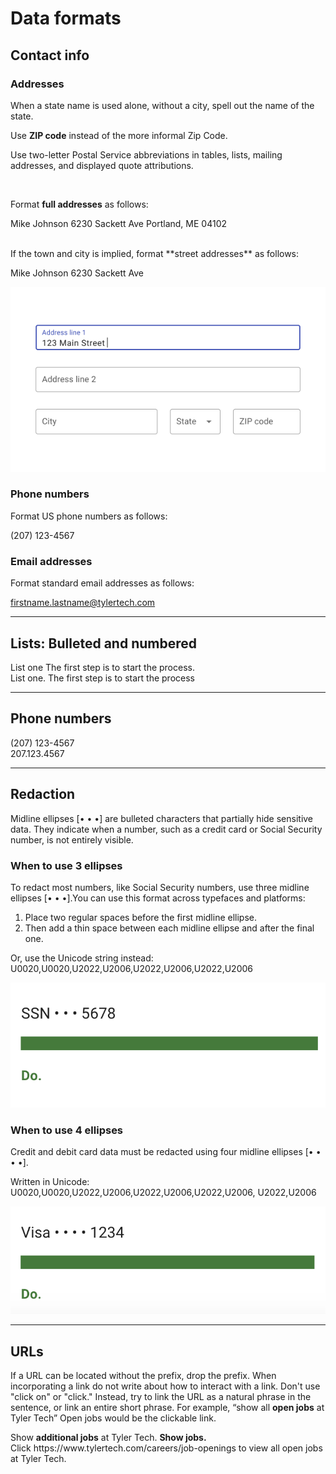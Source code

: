 # Data formats

## Contact info 

### Addresses

When a state name is used alone, without a city, spell out the name of the state.

Use **ZIP code** instead of the more informal Zip Code.

Use two-letter Postal Service abbreviations in tables, lists, mailing addresses, and displayed quote attributions.

<br />

Format **full addresses** as follows:

Mike Johnson
6230 Sackett Ave
Portland, ME 04102

<br />
If the town and city is implied, format **street addresses** as follows:

Mike Johnson
6230 Sackett Ave

<ImageBlock max-width="400px">

![An example of a text field form laying out addresses](./images/address-example.png)

</ImageBlock>

### Phone numbers

Format US phone numbers as follows:

(207) 123-4567

### Email addresses

Format standard email addresses as follows:

firstname.lastname@tylertech.com

---

## Lists: Bulleted and numbered

<Columns columns="two" type="equal" denseSpacing={true}>
  <div>
    <DoDontGrid titleText="Do">
      <DoDontTextSection>
        <DoDontText type="do">List one</DoDontText>
        <DoDontText type="do">The first step is to start the process. </DoDontText>
      </DoDontTextSection>
    </DoDontGrid>
  </div>

  <div>
    <DoDontGrid titleText="Don't">
      <DoDontTextSection>
        <DoDontText type="dont">List one.</DoDontText>
        <DoDontText type="dont">The first step is to start the process</DoDontText>
      </DoDontTextSection>
    </DoDontGrid>
  </div>
</Columns>

---

## Phone numbers

<Columns columns="two" type="equal" denseSpacing={true}>
  <div>
    <DoDontGrid titleText="Do">
      <DoDontTextSection>
        <DoDontText type="do">(207) 123-4567</DoDontText>
      </DoDontTextSection>
    </DoDontGrid>
  </div>

  <div>
    <DoDontGrid titleText="Don't">
      <DoDontTextSection>
        <DoDontText type="dont">207.123.4567</DoDontText>
      </DoDontTextSection>
    </DoDontGrid>
  </div>
</Columns>

---

## Redaction 

Midline ellipses [• • •] are bulleted characters that partially hide sensitive data. They indicate when a number, such as a credit card or Social Security number, is not entirely visible.

### When to use 3 ellipses

To redact most numbers, like Social Security numbers, use three midline ellipses [• • •].You can use this format across typefaces and platforms:
1. Place two regular spaces before the first midline ellipse.
2. Then add a thin space between each midline ellipse and after the final one.

Or, use the Unicode string instead: U0020,U0020,U2022,U2006,U2022,U2006,U2022,U2006

<ImageBlock maxWidth="300px">

![ Image of a SSN using 3 dot redaction. ](./images/3-ellipses.png)

</ImageBlock>

### When to use 4 ellipses 

Credit and debit card data must be redacted using four midline ellipses [• • • •].

Written in Unicode: U0020,U0020,U2022,U2006,U2022,U2006,U2022,U2006, U2022,U2006 

<ImageBlock maxWidth="300px">

![ Image of a Visa number using 4 dot redaction. ](./images/4-ellipses.png)

</ImageBlock>


---

## URLs

If a URL can be located without the prefix, drop the prefix. 
When incorporating a link do not write about how to interact with a link.  Don't use "click on" or "click." Instead, try to link the URL as a natural phrase in the sentence, or link an entire short phrase. For example, “show all **open jobs** at Tyler Tech” Open jobs would be the clickable link. 

<Columns columns="two" type="equal" denseSpacing={true}>
  <div>
    <DoDontGrid titleText="Do">
      <DoDontTextSection>
        <DoDontText type="do">Show <b>additional jobs</b> at Tyler Tech.</DoDontText>
        <DoDontText type="do"><b>Show jobs.</b></DoDontText>
      </DoDontTextSection>
    </DoDontGrid>
  </div>

  <div>
    <DoDontGrid titleText="Don't">
      <DoDontTextSection>
        <DoDontText type="dont">Click https://www.tylertech.com/careers/job-openings to view all open jobs at Tyler Tech.</DoDontText>
      </DoDontTextSection>
    </DoDontGrid>
  </div>
</Columns>